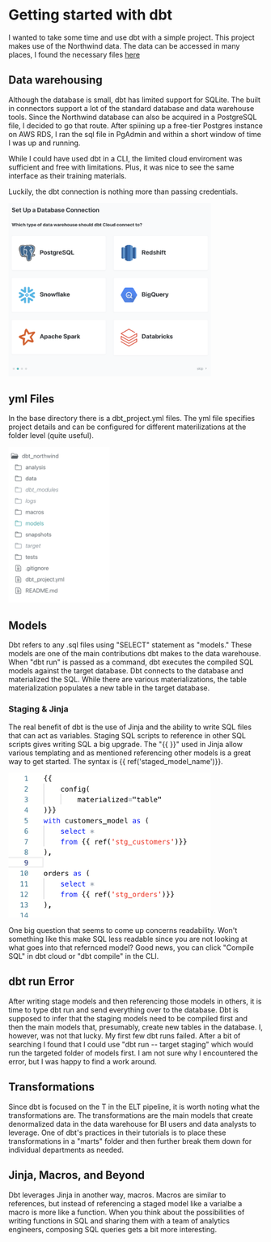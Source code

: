 # Getting started with dbt

I wanted to take some time and use dbt with a simple project. This project makes use of the Northwind data. The data can be accessed in many places, I found the necessary files [here]('https://code.google.com/archive/p/northwindextended/downloads')

## Data warehousing

Although the database is small, dbt has limited support for SQLite. The built in connectors support a lot of the standard database and data warehouse tools. Since the Northwind database can also be acquired in a PostgreSQL file, I decided to go that route. After spiining up a free-tier Postgres instance on AWS RDS, I ran the sql file in PgAdmin and within a short window of time I was up and running. 

While I could have used dbt in a CLI, the limited cloud enviroment was sufficient and free with limitations. Plus, it was nice to see the same interface as their training materials. 

Luckily, the dbt connection is nothing more than passing credentials.

<img src=https://raw.githubusercontent.com/smithjustinm/dbt_northwind/main/Screen%20Shot%202021-08-11%20at%2010.30.14%20PM.png width="400" height="auto"/>

## yml Files

In the base directory there is a dbt_project.yml files. The yml file specifies project details and can be configured for different materilizations at the folder level (quite useful). 

<img src=https://raw.githubusercontent.com/smithjustinm/dbt_northwind/main/Screen%20Shot%202021-08-11%20at%2011.24.15%20PM.png width="200" height="auto"/>

## Models

Dbt refers to any .sql files using "SELECT" statement as "models." These models are one of the main contributions dbt makes to the data warehouse. When "dbt run" is passed as a command, dbt executes the compiled SQL models against the target database. Dbt connects to the database and materialized the SQL. While there are various materializations, the table materialization populates a new table in the target database. 

### Staging & Jinja 

The real benefit of dbt is the use of Jinja and the ability to write SQL files that can act as variables. Staging SQL scripts to reference in other SQL scripts gives writing SQL a big upgrade. The "{{ }}" used in Jinja allow various templating and as mentioned referencing other models is a great way to get started. The syntax is {{ ref('staged_model_name')}}. 

<img src=https://raw.githubusercontent.com/smithjustinm/dbt_northwind/main/Screen%20Shot%202021-08-11%20at%2011.24.41%20PM.png width="400" height="auto"/>

One big question that seems to come up concerns readability. Won't something like this make SQL less readable since you are not looking at what goes into that refernced model? Good news, you can click "Compile SQL" in dbt cloud or "dbt compile" in the CLI. 

## dbt run Error

After writing stage models and then referencing those models in others, it is time to type dbt run and send everything over to the database. Dbt is supposed to infer that the staging models need to be compiled first and then the main models that, presumably, create new tables in the database. I, however, was not that lucky. My first few dbt runs failed. After a bit of searching I found that I could use "dbt run -- target staging" which would run the targeted folder of models first. I am not sure why I encountered the error, but I was happy to find a work around. 

## Transformations

Since dbt is focused on the T in the ELT pipeline, it is worth noting what the transformations are. The transformations are the main models that create denormalized data in the data warehouse for BI users and data analysts to leverage. One of dbt's practices in their tutorials is to place these transformations in a "marts" folder and then further break them down for individual departments as needed. 

## Jinja, Macros, and Beyond

Dbt leverages Jinja in another way, macros. Macros are similar to references, but instead of referencing a staged model like a varialbe a macro is more like a function. When you think about the possibilities of writing functions in SQL and sharing them with a team of analytics engineers, composing SQL queries gets a bit more interesting. 

